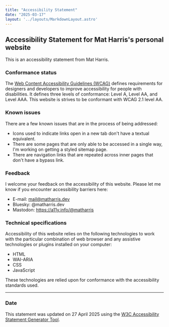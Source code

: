 ```yaml
---
title: "Accessibility Statement"
date: "2025-03-17"
layout: '../layouts/MarkdownLayout.astro'
---
```


Accessibility Statement for Mat Harris's personal website
---------------------------------------------------------

This is an accessibility statement from Mat Harris.

### Conformance status

The [Web Content Accessibility Guidelines (WCAG)](https://www.w3.org/WAI/standards-guidelines/wcag/) defines requirements for designers and developers to improve accessibility for people with disabilities. It defines three levels of conformance: Level A, Level AA, and Level AAA. This website is strives to be conformant with WCAG 2.1 level AA.

### Known issues
There are a few known issues that are in the process of being addressed:

* Icons used to indicate links open in a new tab don't have a textual equivalent.
* There are some pages that are only able to be accessed in a single way, I'm working on getting a styled sitemap page.
* There are navigation links that are repeated across inner pages that don't have a bypass link.

### Feedback

I welcome your feedback on the accessibility of this website. Please let me know if you encounter accessibility barriers here:

*   E-mail: [mail@matharris.dev](mailto:mail@matharris.dev)
*   Bluesky: @matharris.dev  
*   Mastodon: https://a11y.info/@matharris

### Technical specifications

Accessibility of this website relies on the following technologies to work with the particular combination of web browser and any assistive technologies or plugins installed on your computer:

*   HTML
*   WAI-ARIA
*   CSS
*   JavaScript

These technologies are relied upon for conformance with the accessibility standards used.

* * *

### Date

This statement was updated on 27 April 2025 using the [W3C Accessibility Statement Generator Tool](https://www.w3.org/WAI/planning/statements/).